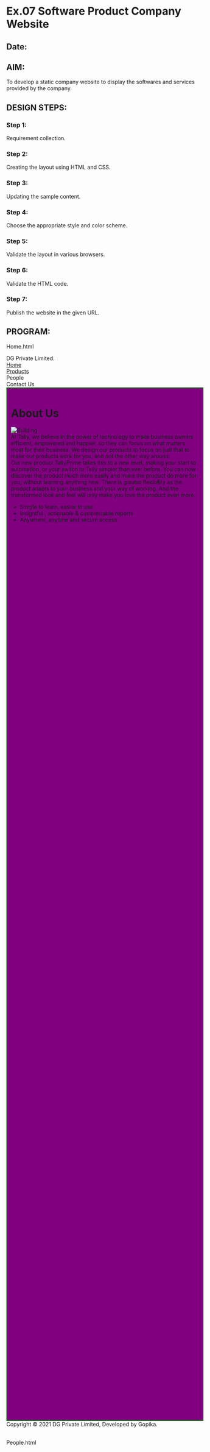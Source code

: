 # Ex.07 Software Product Company Website
## Date:

## AIM:
To develop a static company website to display the softwares and services provided by the company.

## DESIGN STEPS:

### Step 1:
Requirement collection.

### Step 2:
Creating the layout using HTML and CSS.

### Step 3:
Updating the sample content.

### Step 4:
Choose the appropriate style and color scheme.

### Step 5:
Validate the layout in various browsers.

### Step 6:
Validate the HTML code.

### Step 7:
Publish the website in the given URL.

## PROGRAM:
Home.html
<!DOCTYPE html>
<html lang="en">
  <head>
    <title> Home </title>
    <link rel="stylesheet" href="./css/layout.css" />
    <link rel="icon" href="./img/icon.png" type="image/x-icon" />
  </head>

  <body>
    <div class="container">
      <div class="banner"> DG Private Limited.</div>
      <div class="menu">
        <div class="menuitemselected"><a href="/static/home.html">Home</a></div>
        <div class="menuitem"><a href="/static/products.html">Products</a></div>
        <div class="menuitem"><a>People</a></div>
        <div class="menuitem"><a>Contact Us</a></div>
      </div>
      <div class="content">
        <div class="homecontent">
          <h1>About Us</h1>
          <img src="./img/building.png" alt="Building" />
          <div class="contenttext">
            At Tally, we believe in the power of technology to make business
            owners efficient, empowered and happier, so they can focus on what
            matters most for their business. We design our products to focus on
            just that to make our products work for you, and not the other way
            around.
            <br />
            Our new product TallyPrime takes this to a new level, making your
            start to automation, or your switch to Tally simpler than ever
            before. You can now discover the product much more easily and make
            the product do more for you, without learning anything new. There is
            greater flexibility as the product adapts to your business and your
            way of working. And the transformed look and feel will only make you
            love the product even more.
            <ul>
              <li>Simple to learn, easier to use</li>
              <li>Insightful , actionable & customizable reports</li>
              <li>Anywhere, anytime and secure access</li>
            </ul>
          </div>
        </div>
      </div>
      <div class="footer">
        Copyright &#169; 2021 DG Private Limited, Developed by Gopika.
      </div>
    </div>
  </body>
</html>

People.html
<!DOCTYPE html>
<html lang="en">
    <head>
        <title>
            People
        </title>
        <meta name="viewport" content="width=device-width, initial-scale=1.0">
        <link rel="stylesheet" href="/static/css/styles.css">
        <style>
        .home{
            height: 3000px;
            width: 85%;
            border: 12px solid purple;
            padding-left:10px;
            padding-right:10px;
            margin-left: auto;
            margin-right:auto;
            background-color:cyan;
        }
        .text{
        color:whitesmoke;
        font-family:'Lucida sans';
        font-size: 30px;
        text-align:center;
        
        }
        .content{
            border:2px solid green;
            background-color:purple;
            width:98%;
            height:2690px;
            padding:10px;
            margin-left:auto;
            margin-right:auto;
        }
        .ceoph{
            background-image: url(/static/img/5.jpg);
            background-size: 250px;
            background-position-x: center;
            background-repeat: no-repeat;
            border:3px solid black;
            height:280px;
            width:18%;
            position:relative;
            left: 0px;
            margin-left:auto;
            margin-right: auto;
        }
        .ceo{
            color:cyan;
            position:relative;
            text-align:center;
            
            
        }
        .manph1{
            background-image: url(/static/img/1.jpg);
             background-size: 250px;
            background-position-x: center;
            background-repeat: no-repeat;
            border:3px solid black;
            height:280px;
            width:18%;
            position:relative;
            margin-left:auto;
            margin-right:auto;            
        }
        .man1{
            color:cyan;
            position:relative;
            text-align:center;
            
        }
        .manph2{
            background-image: url(/static/img/2.jpg);
            background-size: 250px;
            background-position-x: center;
            background-repeat: no-repeat;
            border:3px solid black;
            height:280px;
            width:18%;
            position:relative;
            margin-left:auto;
            margin-right:auto;

            
        }
        .man2{
            color:cyan;
            position:relative;
            text-align:center;
        }
        
        .amph1{
            background-image: url(/static/img/3.jpg);
            background-size: 250px;
            background-position-x: center;
            background-repeat: no-repeat;
            border:3px solid black;
            height:280px;
            width:18%;
            position:relative;
            margin-left:auto;
            margin-right:auto;

            
        }
        .am1{
            color:cyan;
            position:relative;
            text-align:center;
        }

        .amph2{
            background-image: url(/static/img/4.jpg);
            background-size: 250px;
            background-position-x: center;
            background-repeat: no-repeat;
            border:3px solid black;
            height:280px;
            width:18%;
            position:relative;
            margin-left:auto;
            margin-right:auto;

            
        }
        .am2{
            color:cyan;
            position:relative;
            text-align:center;
        }
        .amph3{
            background-image: url(/static/img/6.jpg);
            background-size: 250px;
            background-position-x: center;
            background-repeat: no-repeat;
            border:3px solid black;
            height:280px;
            width:18%;
            position:relative;
            margin-left:auto;
            margin-right:auto;

            
        }
        .am3{
            color:cyan;
            position:relative;
            text-align:center;
        }
        </style>
    </head>
    <body>
        <div class="home">
            <div class="header">
                <header>
                    <div class=logo></div>
                    <div class=h>
                    <a href="home.html" title="Home" style="color: darkred; text-decoration: none;"><b>Home</b></a></div>
                    <div class="prod">
                        <a href="products.html" title="Products" style="color:darkred; text-decoration: none;"><b>Products</b></a>
                    </div>
                    <div class="people">
                        <a href="people.html" title="People" style="color: darkred; text-decoration: none;"><b>People</b></a>
                    </div>
                    <div class="contact">
                        <a href="contact.html" title="Contact Us" style="color: darkred; text-decoration: none;"><b>Contact Us</b></a>
                    </div>
                </header>
                <div class="title">
                    <h1>People</h1>
                </div><br>
                <div class="content">
                    <div class="text">
                    <p>Board Members</p>
                    <h4><u>Chairman</u></h4>
                    </div>
                    <div class="ceoph"></div>
                    <div class="ceo"><p align="center"><b><h2> Gopika </h2></b></div>
                    <br>
                    <div class="text">
                        <p><b><u>Head executives</u></b></p><br>
                    </div>
                    <div class="manph1"></div>
                    <div class="man1"><p align="center"><b><h2> Swetha </h2></b></p></div>
                    <div class="manph2"></div>
                    <div class="man2"><p><b><h2> Thilagavathi </h2></b></p></div>
                    <br>
                    <div class="text"><p><b><u>Managers</u></b></p></div><br>
                    <div class="amph1"></div>
                    <div class="am1"><p align="center"><b><h2> Varsha</h2></b></p></div>
                    <div class="amph2"></div>
                    <div class="am2"><p align="center"><b><h2> Harini </h2></b></p></div>
                    <div class="amph3"></div>
                    <div class="am3"><p align="center"><b><h2> Vidhiya</h2></b></p></div><br>
                    <div class="text">Thank you so much for your kind support!<br>Hope our products had made you more B-E-A-U-T-I-F-U-L!</div>
                </div>
                <div class="footer">
                <footer style="color:black">
                Copyright &copy;2023 Developed by Gopika </footer></div>
            </div>
        </div>
    </body>
</html>

Products.html
<!DOCTYPE html>
<html lang="en">
  <head>
    <title> Products </title>
    <link rel="stylesheet" href="./css/layout.css" />
    <link rel="icon" href="./img/icon.png" type="image/x-icon" />
  </head>

  <body>
    <div class="container">
      <div class="banner"> DG Private Limited.</div>
      <div class="menu">
        <div class="menuitem"><a href="/static/home.html">Home</a></div>
        <div class="menuitemselected">
          <a href="/static/products.html">Products</a>
        </div>
        <div class="menuitem"><a>People</a></div>
        <div class="menuitem"><a>Contact Us</a></div>
      </div>
      <div class="content">
        <div class="productcontent">    
          <h1>Our Premium Products</h1>
          <div class="productitems">
              <div class="productitem"> 
                  <div class="itemimage">
                  <img src="/static/img/tally_gold.png" alt="product image">
                  </div>
                  <div class="itemname">Tally Gold</div>
                  <div class="itemprice">Price: Rs.40,000.00 </div>
              </div>
              <div class="productitem"> 
                  <div class="itemimage">
                  <img src="/static/img/tally_silver.png"  alt="product image">
                  </div>
                  <div class="itemname">Tally Silver</div>
                  <div class="itemprice">Price: Rs.10,000.00 </div>
              </div>
          </div>
          </div>        
      </div>
      <div class="footer">
        Copyright &#169; 2021 DG Private Limited, Developed by Gopika.
      </div>
    </div>
  </body>
</html>
Contact.html
<!DOCTYPE html>
<html lang="en">
    <head>
        <title>
            Contact Us
        </title>
        <meta name="viewport" 
         content="width=device-width, initial-scale=1.0">
        <link rel="stylesheet" href="/static/css/styles.css">
    <style>
        
    .content{
            border:2px solid green;
            background-color:purple;
            width:98%;
            height:500px;
            padding:10px;
            margin-left:auto;
            margin-right:auto;
    }
    
    .text{
        color:whitesmoke;
        font-family:'Lucida Sans';
        font-size: 30px;
        text-align:center;
    }
    
    
    </style>

    </head>
    <body>
        <div class="home">
            <div class="header">
                <header>
                    <div class=logo></div>
                    <div class=h>
                    <a href="home.html" title="Home" style="color: darkred; text-decoration: none;"><b>Home</b></a></div>
                    <div class="prod">
                        <a href="products.html" title="Products" style="color: darkred; text-decoration: none;"><b>Products</b></a>
                    </div>
                    <div class="people">
                        <a href="people.html" title="People" style="color:darkred; text-decoration: none;"><b>People</b></a>
                    </div>
                    <div class="contact">
                        <a href="contact.html" title="Contact Us" style="color:darkred; text-decoration: none;"><b>Contact Us</b></a>
                    </div>
                </header>
                <div class="title">
                    <h1>Contact Us</h1>
                </div><br>
                <div class="content">
                    <div class="text">
                    <p><b>Here are the details about us
                    <h5>Do contact us for any need</h5></b></p>
                    
                    </div>
                    <b><h2>Contact Information:</h2></b>
                    <p><b>&emsp;&ensp;Address:</b>
                        No:15, New Street, West Tambaram, Chennai.
                    </p>
                    <ul>
                        <li><b>Landline:</b> 214567654564 </li>
                        <li><b>Mobile</b>: 8167875321</li>
                        <li><b>Facebook</b>: fb/DGtally</li>
                        <li><b>Email Id:</b>DG@fancyuniv.com</li>
                    </ul>
                    <div style="text-align: center;color:violet;font-size:20px;"><b>Use Our Services and Beautify Yourself!</b></div>

                </div>
                <div class="footer">
                <footer style="color:black">
                Copyright &copy;2023 Developed by Gopika </footer></div>
            </div>
        </div>
    </body>
    <!DOCTYPE html>
<html lang="en">
    <head>
        <title>
            Contact Us
        </title>
        <meta name="viewport" 
         content="width=device-width, initial-scale=1.0">
        <link rel="stylesheet" href="/static/css/styles.css">
    <style>
        
    .content{
            border:2px solid green;
            background-color:purple;
            width:98%;
            height:500px;
            padding:10px;
            margin-left:auto;
            margin-right:auto;
    }
    
    .text{
        color:whitesmoke;
        font-family:'Lucida Sans';
        font-size: 30px;
        text-align:center;
    }
    
    
    </style>

    </head>
    <body>
        <div class="home">
            <div class="header">
                <header>
                    <div class=logo></div>
                    <div class=h>
                    <a href="home.html" title="Home" style="color: darkred; text-decoration: none;"><b>Home</b></a></div>
                    <div class="prod">
                        <a href="products.html" title="Products" style="color: darkred; text-decoration: none;"><b>Products</b></a>
                    </div>
                    <div class="people">
                        <a href="people.html" title="People" style="color:darkred; text-decoration: none;"><b>People</b></a>
                    </div>
                    <div class="contact">
                        <a href="contact.html" title="Contact Us" style="color:darkred; text-decoration: none;"><b>Contact Us</b></a>
                    </div>
                </header>
                <div class="title">
                    <h1>Contact Us</h1>
                </div><br>
                <div class="content">
                    <div class="text">
                    <p><b>Here are the details about us
                    <h5>Do contact us for any need</h5></b></p>
                    
                    </div>
                    <b><h2>Contact Information:</h2></b>
                    <p><b>&emsp;&ensp;Address:</b>
                        No:15, New Street, West Tambaram, Chennai.
                    </p>
                    <ul>
                        <li><b>Landline:</b> 214567654564 </li>
                        <li><b>Mobile</b>: 8167875321</li>
                        <li><b>Facebook</b>: fb/DGtally</li>
                        <li><b>Email Id:</b>DG@fancyuniv.com</li>
                    </ul>
                    <div style="text-align: center;color:violet;font-size:20px;"><b>Use Our Services and Beautify Yourself!</b></div>

                </div>
                <div class="footer">
                <footer style="color:black">
                Copyright &copy;2023 Developed by Gopika </footer></div>
            </div>
        </div>
    </body>
</html>
    
## OUTPUT:
HOME PAGE:
![image](https://github.com/amrutha23ashok/softweb/assets/120772913/2c721329-b371-40c1-b4ff-2b26f614facf)

PRODUCTS PAGE:
![image](https://github.com/amrutha23ashok/softweb/assets/120772913/2897084f-e360-47ce-9749-8d51f351549f)


PEOPLE PAGE:
![image](https://github.com/amrutha23ashok/softweb/assets/120772913/90823e8c-6897-474b-97cd-f058a572ca92)

CONTACT PAGE:
![image](https://github.com/amrutha23ashok/softweb/assets/120772913/7203206d-6045-4280-a35f-98d881637777)



## RESULT:
The program for designing software company website using HTML and CSS is completed successfully.
